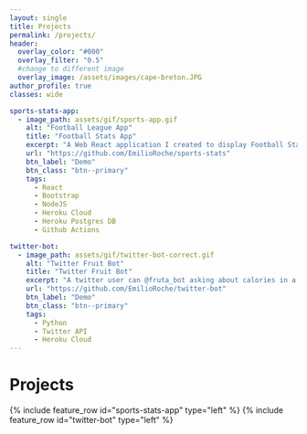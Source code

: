 ```yaml
---
layout: single
title: Projects
permalink: /projects/
header:
  overlay_color: "#000"
  overlay_filter: "0.5"
  #change to different image
  overlay_image: /assets/images/cape-breton.JPG
author_profile: true
classes: wide

sports-stats-app:
  - image_path: assets/gif/sports-app.gif
    alt: "Football League App"
    title: "Football Stats App"
    excerpt: "A Web React application I created to display Football Stats from my 6 favourite leagues around the world. Standings data is automatically updated once every week on Mondays, done with Github Actions, on a Workflow Cron Job. Link to [live site](https://emilioroche.github.io/sports-stats/) (if still up)."
    url: "https://github.com/EmilioRoche/sports-stats"
    btn_label: "Demo"
    btn_class: "btn--primary"
    tags:
      - React
      - Bootstrap
      - NodeJS
      - Heroku Cloud
      - Heroku Postgres DB
      - Github Actions

twitter-bot:
  - image_path: assets/gif/twitter-bot-correct.gif
    alt: "Twitter Fruit Bot"
    title: "Twitter Fruit Bot"
    excerpt: "A twitter user can @fruta_bot asking about calories in a specific fruit, and the bot will auto reply with the correct response about the fruit and its calories. Keyword(s) is specified to 'calories', and can filter out what fruit is mentioned in the tweet."
    url: "https://github.com/EmilioRoche/twitter-bot"
    btn_label: "Demo"
    btn_class: "btn--primary"
    tags:
      - Python
      - Twitter API
      - Heroku Cloud
---
```


# Projects

{% include feature_row id="sports-stats-app" type="left" %}
<a name="Football Stats"></a>
{% include feature_row id="twitter-bot" type="left" %}
<a name="Twitter Bot"></a>
